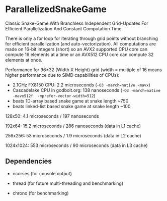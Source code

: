 # ParallelizedSnakeGame
Classic Snake-Game With Branchless Independent Grid-Updates For Efficient Parallelization And Constant Computation Time

There is only a for loop for iterating through grid points without branching for efficient parallelization (and auto-vectorization). All computations are made on 16-bit integers (short) so an AVX2 supported CPU core can compute 16 elements at a time or an AVX512 CPU core can compute 32 elements at once.

Performance for 96*32 (Width X Height) grid (width = multiple of 16 means higher performance due to SIMD capabilities of CPUs):

- 2.1GHz FX8150 CPU: 2.2 microseconds  (```-O3 -march=native -mavx```)
- Cascadelake CPU in godbolt.org: 138 nanoseconds (```-O3 -march=native -mavx512f  -mprefer-vector-width=512```)
- beats 1D-array based snake game at snake length ~750
- beats linked-list based snake game at snake length ~100

128x50: 4.1 microseconds / 197 nanoseconds

192x64: 15.2 microseconds / 286 nanoseconds (data in L1 cache)

256x256: 53 microseconds / 1.9 microseconds (data in L2 cache)

1024x1024: 553 microseconds / 90 microseconds (data in L3 cache)

## Dependencies

- ncurses (for console output)

- thread (for future multi-threading and benchmarking)

- chrono (for benchmarking)
